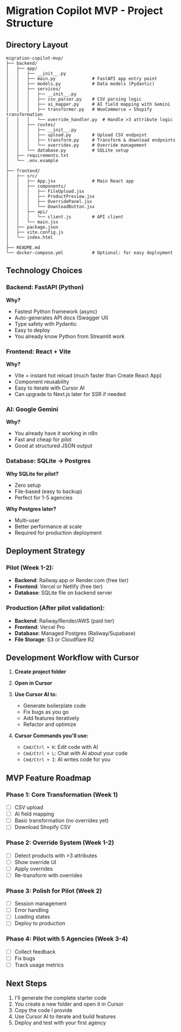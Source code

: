 # Migration Copilot MVP - Project Structure

## Directory Layout
```
migration-copilot-mvp/
├── backend/
│   ├── app/
│   │   ├── __init__.py
│   │   ├── main.py              # FastAPI app entry point
│   │   ├── models.py            # Data models (Pydantic)
│   │   ├── services/
│   │   │   ├── __init__.py
│   │   │   ├── csv_parser.py    # CSV parsing logic
│   │   │   ├── ai_mapper.py     # AI field mapping with Gemini
│   │   │   ├── transformer.py   # WooCommerce → Shopify transformation
│   │   │   └── override_handler.py  # Handle >3 attribute logic
│   │   ├── routes/
│   │   │   ├── __init__.py
│   │   │   ├── upload.py        # Upload CSV endpoint
│   │   │   ├── transform.py     # Transform & download endpoints
│   │   │   └── overrides.py     # Override management
│   │   └── database.py          # SQLite setup
│   ├── requirements.txt
│   └── .env.example
│
├── frontend/
│   ├── src/
│   │   ├── App.jsx              # Main React app
│   │   ├── components/
│   │   │   ├── FileUpload.jsx
│   │   │   ├── ProductPreview.jsx
│   │   │   ├── OverridePanel.jsx
│   │   │   └── DownloadButton.jsx
│   │   ├── api/
│   │   │   └── client.js        # API client
│   │   └── main.jsx
│   ├── package.json
│   ├── vite.config.js
│   └── index.html
│
├── README.md
└── docker-compose.yml           # Optional: for easy deployment
```

## Technology Choices

### Backend: FastAPI (Python)
**Why?**
- Fastest Python framework (async)
- Auto-generates API docs (Swagger UI)
- Type safety with Pydantic
- Easy to deploy
- You already know Python from Streamlit work

### Frontend: React + Vite
**Why?**
- Vite = instant hot reload (much faster than Create React App)
- Component reusability
- Easy to iterate with Cursor AI
- Can upgrade to Next.js later for SSR if needed

### AI: Google Gemini
**Why?**
- You already have it working in n8n
- Fast and cheap for pilot
- Good at structured JSON output

### Database: SQLite → Postgres
**Why SQLite for pilot?**
- Zero setup
- File-based (easy to backup)
- Perfect for 1-5 agencies

**Why Postgres later?**
- Multi-user
- Better performance at scale
- Required for production deployment

## Deployment Strategy

### Pilot (Week 1-2):
- **Backend**: Railway.app or Render.com (free tier)
- **Frontend**: Vercel or Netlify (free tier)
- **Database**: SQLite file on backend server

### Production (After pilot validation):
- **Backend**: Railway/Render/AWS (paid tier)
- **Frontend**: Vercel Pro
- **Database**: Managed Postgres (Railway/Supabase)
- **File Storage**: S3 or Cloudflare R2

## Development Workflow with Cursor

1. **Create project folder**
2. **Open in Cursor**
3. **Use Cursor AI to:**
   - Generate boilerplate code
   - Fix bugs as you go
   - Add features iteratively
   - Refactor and optimize

4. **Cursor Commands you'll use:**
   - `Cmd/Ctrl + K`: Edit code with AI
   - `Cmd/Ctrl + L`: Chat with AI about your code
   - `Cmd/Ctrl + I`: AI writes code for you

## MVP Feature Roadmap

### Phase 1: Core Transformation (Week 1)
- [ ] CSV upload
- [ ] AI field mapping
- [ ] Basic transformation (no overrides yet)
- [ ] Download Shopify CSV

### Phase 2: Override System (Week 1-2)
- [ ] Detect products with >3 attributes
- [ ] Show override UI
- [ ] Apply overrides
- [ ] Re-transform with overrides

### Phase 3: Polish for Pilot (Week 2)
- [ ] Session management
- [ ] Error handling
- [ ] Loading states
- [ ] Deploy to production

### Phase 4: Pilot with 5 Agencies (Week 3-4)
- [ ] Collect feedback
- [ ] Fix bugs
- [ ] Track usage metrics

## Next Steps

1. I'll generate the complete starter code
2. You create a new folder and open it in Cursor
3. Copy the code I provide
4. Use Cursor AI to iterate and build features
5. Deploy and test with your first agency
